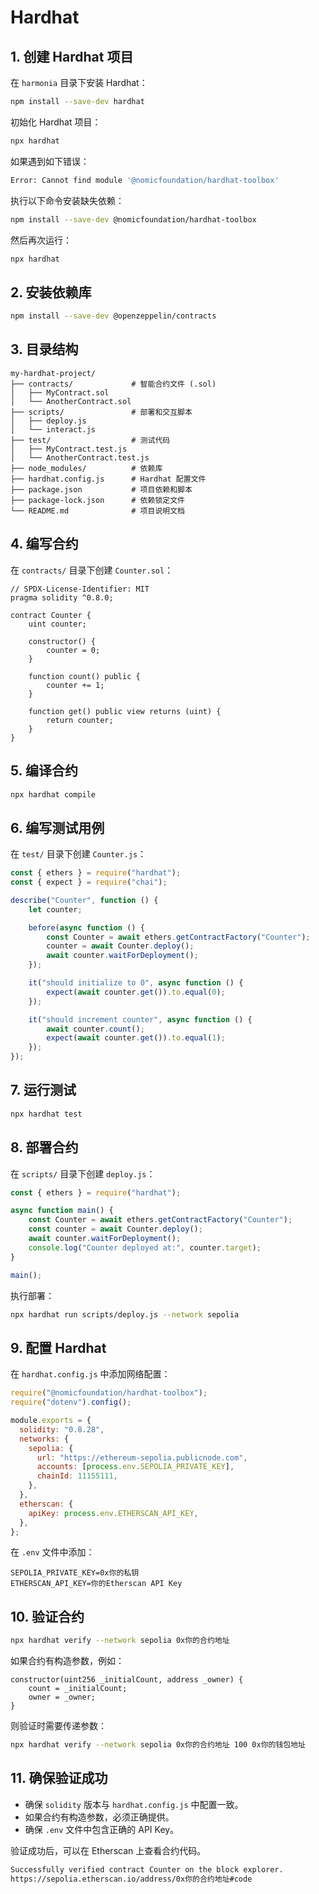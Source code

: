 # Hardhat

## 1. 创建 Hardhat 项目

在 `harmonia` 目录下安装 Hardhat：

```sh
npm install --save-dev hardhat
```

初始化 Hardhat 项目：

```sh
npx hardhat
```

如果遇到如下错误：

```sh
Error: Cannot find module '@nomicfoundation/hardhat-toolbox'
```

执行以下命令安装缺失依赖：

```sh
npm install --save-dev @nomicfoundation/hardhat-toolbox
```

然后再次运行：

```sh
npx hardhat
```

## 2. 安装依赖库

```sh
npm install --save-dev @openzeppelin/contracts
```

## 3. 目录结构

```
my-hardhat-project/
├── contracts/             # 智能合约文件 (.sol)
│   ├── MyContract.sol
│   └── AnotherContract.sol
├── scripts/               # 部署和交互脚本
│   ├── deploy.js
│   └── interact.js
├── test/                  # 测试代码
│   ├── MyContract.test.js
│   └── AnotherContract.test.js
├── node_modules/          # 依赖库
├── hardhat.config.js      # Hardhat 配置文件
├── package.json           # 项目依赖和脚本
├── package-lock.json      # 依赖锁定文件
└── README.md              # 项目说明文档
```

## 4. 编写合约

在 `contracts/` 目录下创建 `Counter.sol`：

```solidity
// SPDX-License-Identifier: MIT
pragma solidity ^0.8.0;

contract Counter {
    uint counter;

    constructor() {
        counter = 0;
    }

    function count() public {
        counter += 1;
    }

    function get() public view returns (uint) {
        return counter;
    }
}
```

## 5. 编译合约

```sh
npx hardhat compile
```

## 6. 编写测试用例

在 `test/` 目录下创建 `Counter.js`：

```js
const { ethers } = require("hardhat");
const { expect } = require("chai");

describe("Counter", function () {
    let counter;

    before(async function () {
        const Counter = await ethers.getContractFactory("Counter");
        counter = await Counter.deploy();
        await counter.waitForDeployment();
    });

    it("should initialize to 0", async function () {
        expect(await counter.get()).to.equal(0);
    });

    it("should increment counter", async function () {
        await counter.count();
        expect(await counter.get()).to.equal(1);
    });
});
```

## 7. 运行测试

```sh
npx hardhat test
```

## 8. 部署合约

在 `scripts/` 目录下创建 `deploy.js`：

```js
const { ethers } = require("hardhat");

async function main() {
    const Counter = await ethers.getContractFactory("Counter");
    const counter = await Counter.deploy();
    await counter.waitForDeployment();
    console.log("Counter deployed at:", counter.target);
}

main();
```

执行部署：

```sh
npx hardhat run scripts/deploy.js --network sepolia
```

## 9. 配置 Hardhat

在 `hardhat.config.js` 中添加网络配置：

```js
require("@nomicfoundation/hardhat-toolbox");
require("dotenv").config();

module.exports = {
  solidity: "0.8.28",
  networks: {
    sepolia: {
      url: "https://ethereum-sepolia.publicnode.com",
      accounts: [process.env.SEPOLIA_PRIVATE_KEY],
      chainId: 11155111,
    },
  },
  etherscan: {
    apiKey: process.env.ETHERSCAN_API_KEY,
  },
};
```

在 `.env` 文件中添加：

```
SEPOLIA_PRIVATE_KEY=0x你的私钥
ETHERSCAN_API_KEY=你的Etherscan API Key
```

## 10. 验证合约

```sh
npx hardhat verify --network sepolia 0x你的合约地址
```

如果合约有构造参数，例如：

```solidity
constructor(uint256 _initialCount, address _owner) {
    count = _initialCount;
    owner = _owner;
}
```

则验证时需要传递参数：

```sh
npx hardhat verify --network sepolia 0x你的合约地址 100 0x你的钱包地址
```

## 11. 确保验证成功

- 确保 `solidity` 版本与 `hardhat.config.js` 中配置一致。
- 如果合约有构造参数，必须正确提供。
- 确保 `.env` 文件中包含正确的 API Key。

验证成功后，可以在 Etherscan 上查看合约代码。

```sh
Successfully verified contract Counter on the block explorer.
https://sepolia.etherscan.io/address/0x你的合约地址#code
```
